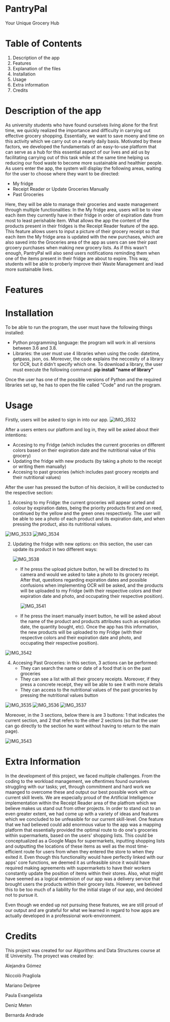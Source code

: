 # PantryPal
Your Unique Grocery Hub

# Table of Contents
1. Description of the app
2. Features
3. Explanation of the files
4. Installation
5. Usage
6. Extra information
7. Credits
   
# Description of the app
As university students who have found ourselves living alone for the first time, we quickly realized the importance and difficulty in carrying out effective grocery shopping. Essentially, we want to save moeny and time on this activity which we carry out on a nearly daily basis. Motivated by these factors, we developed the fundamentals of an easy-to-use platform that can serve as a hub for this essential aspect of our lives and aid us by facilitating carrying out of this task while at the same time helping us reducing our food waste to become more sustainable and healthier people.  
As users enter the app, the system will display the following areas, waiting for the user to choose where they want to be directed:
- My fridge
- Receipt Reader or Update Groceries Manually
- Past Groceries
  
Here, they will be able to manage their groceries and waste management through multiple functionalities: 
In the My fridge area, users will be to view each item they currently have in their fridge in order of expiration date from most to least perishable item. What allows the app the content of the products present in their fridges is the Receipt Reader feature of the app. This feature allows users to input a picture of their grocery receipt so that each item the My fridge area is updated with the new purchases, which are also saved into the Groceries area of the app as users can see their past grcoery purchases when making new grocery lists.
As if this wasn't enough, PantryPal will also send users notifications reminding them when one of the items present in their fridge are about to expire. This way, students will be able to proberly improve their Waste Management and lead more sustainable lives.

# Features


# Installation
To be able to run the program, the user must have the following things installed:
- Python programming language: the program will work in all versions between 3.6 and 3.8.
- Libraries: the user must use 4 libraries when using the code: datetime, getpass, json, os. Moreover, the code explains the neccesity of a library for OCR, but it didn't specify which one. To download a library, the user must execute the following command: **pip install "name of library"**

Once the user has one of the possible versions of Python and the required libraries set up, he has to open the file called "Code" and run the program.

# Usage
Firstly, users will be asked to sign in into our app.
![IMG_3532](https://github.com/22andradeb/Pantry-Pale/assets/152213582/3f0e1070-3c6f-4a09-ac70-33264c7ed103)

After a users enters our platform and log in, they will be asked about their intentions:
- Accesing to my Fridge (which includes the current groceries on different colors based on their expiration date and the nutritional value of this grocery)
- Updating the fridge with new products (by taking a photo to the receipt or writing them manually)
- Accesing to past groceries (which includes past grocery receipts and their nutritional values)

After the user has pressed the button of his decision, it will be conducted to the respective section:
1. Accesing to my Fridge: the current groceries will appear sorted and colour by expiration dates, being the priority products first and on reed, continued by the yellow and the green ones respectively. The user will be able to see a photo of each product and its expiration date, and when pressing the product, also its nutritional values.

![IMG_3533](https://github.com/22andradeb/Pantry-Pale/assets/152213582/f9061295-9157-4018-996a-c02227bd42a3)
![IMG_3534](https://github.com/22andradeb/Pantry-Pale/assets/152213582/8c56ec9d-803b-4ca3-ba5b-0274ed43fa29)

   
2. Updating the fridge with new options: on this section, the user can update its product in two different ways:
   
   ![IMG_3538](https://github.com/22andradeb/Pantry-Pale/assets/152213582/d35f9f0a-b7eb-4f9e-9bf2-7b3a859d32cc)

   - If he press the upload picture button, he will be directed to its camera and would we asked to take a photo to its grocery receipt. After that, questions regarding expiration dates and possible confusions when implementing OCR will be asked, and the products will be uploaded to my Fridge (with their respective colors and their expiration date and photo, and occupating their respective position).
     
     ![IMG_3541](https://github.com/22andradeb/Pantry-Pale/assets/152213582/f4db83c0-ef03-46ee-ad68-14df772546f6)

   - If he press the insert manually insert button, he will be asked about the name of the product and products attributes such as expiration date, the quantity bought, etc). Once the app has this information, the new products will be uploaded to my Fridge (with their respective colors and their expiration date and photo, and occupating their respective position).
     
  ![IMG_3542](https://github.com/22andradeb/Pantry-Pale/assets/152213582/c4a4f237-a89c-4340-9e85-a9555f410230)
   
4. Accesing Past Groceries: in this section, 3 actions can be performed:
   - They can search the name or date of a food that is on the past groceries
   - They can see a list with all their grocery receipts. Moreover, if they press a concrete receipt, they will be able to see it with more details
   - They can access to the nutritional values of the past groceries by pressing the nutritional values button

![IMG_3535](https://github.com/22andradeb/Pantry-Pale/assets/152213582/5f88ed40-36ec-4a0f-b5b2-ec888b63dd4b)
![IMG_3536](https://github.com/22andradeb/Pantry-Pale/assets/152213582/c81218f1-9571-4eb9-b8e9-dec3d1b074c4)
![IMG_3537](https://github.com/22andradeb/Pantry-Pale/assets/152213582/7e9e4ace-1380-4006-bd6f-3adb86fe7f43)
   
  
Moreover, in the 3 sections, below there is are 3 buttons: 1 that indicates the current section, and 2 that refers to the other 2 sections (so that the user can go directly to the section he want without having to return to the main page).

![IMG_3543](https://github.com/22andradeb/Pantry-Pale/assets/152213582/bf5bca23-2b10-4d3b-b713-3b14dcd5329e)



# Extra Information
In the development of this project, we faced multiple challenges. From the coding to the workload management, we oftentimes found ourselves struggling with our tasks; yet, through commitment and hard work we maanged to overcome these and output our best possible work with our current skill levels. We are especially proud of the Artificial Intelligence implementation within the Receipt Reader area of the platfrom which we believe makes us stand out from other projects. In order to stand out to an even greater extent, we had come up with a variety of ideas and features which we concluded to be unfeasible for our current skill-level. One feature that we had believed could add enormous value to the app was a mapping platform that essentially provided the optimal route to do one's groceries within supermarkets, based on the users' shopping lists. This could be conceptualized as a Google Maps for supermarkets, inputting shopping lists and outputting the locations of these items as well as the most time-efficient route for users from when they entered the store to when they exited it. Even though this functionality would have perfectly linked with our apps' core functions, we deemed it as unfeasible since it would have required making agreements with supermarkets to have their workers constantly update the position of items within their stores. Also, what might have seemed as a logical extension of our app was a delivery service that brought users the products within their grocery lists. However, we believed this to be too much of a liability for the initial stage of our app, and decided not to pursue it.

Even though we ended up not pursuing these features, we are still proud of our output and are grateful for what we learned in regard to how apps are actually developed in a professional work-environment. 

# Credits
This project was created for our Algorithms and Data Structures course at IE University. The proyect was created by: 

Alejandra Gómez 

Niccolò Pragliola

Mariano Delpree

Paula Evangelista

Deniz Meten

Bernarda Andrade











